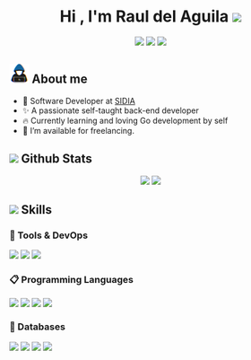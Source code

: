 <h1 align="center">
  <b>Hi , I'm Raul del Aguila </b>
  <img src="https://media.giphy.com/media/hvRJCLFzcasrR4ia7z/giphy.gif" width="50px">
</h1>

<div align="center">
  <img src="https://img.shields.io/badge/Linux-FCC624?style=flat&logo=linux&logoColor=FCC624&labelColor=0D1117">
  <img src="https://img.shields.io/badge/Mac_OS-FFFFFF?style=flat&logo=apple&logoColor=FFFFFF&labelColor=0D1117">
  <img src="https://img.shields.io/badge/Ubuntu-E95420?style=flat&logo=ubuntu&logoColor=E95420&labelColor=0D1117">
</div>

<h2>
  <img src = "https://github.com/0xAbdulKhalid/0xAbdulKhalid/raw/main/assets/mdImages/about_me.gif" width = 35px>
  <b>About me</b>
</h2>

- :office: Software Developer at [SIDIA](https://sidia.com/)
- :sparkles: A passionate self-taught back-end developer
- :fire: Currently learning and loving Go development by self
- :muscle: I’m available for freelancing.

<h2>
  <img src = "https://media.giphy.com/media/iY8CRBdQXODJSCERIr/giphy.gif" width = 35px>
  <b>Github Stats</b>
</h2>

<p align="center">
  <img
      height="150em"
      src="https://github-readme-stats.vercel.app/api?username=raulaguila&show_icons=true&include_all_commits=true&count_private=true&theme=dark&bg_color=101010&layout=compact&hide_title=true">
  <img 
      height="150em"
      src = "https://github-readme-stats.vercel.app/api/top-langs/?username=raulaguila&theme=dark&hide=html,css,cmake&layout=compact&langs_count=5&bg_color=101010&hide_title=true">
</p>

<h2>
  <img src = "https://media.giphy.com/media/QssGEmpkyEOhBCb7e1/giphy.gif" width = 35px>
  <b>Skills</b>
</h2>

### :hammer: Tools & DevOps

<div>
  <img src="https://img.shields.io/badge/Docker-3262E5?style=flat&logo=docker&logoColor=3262E5&labelColor=0D1117">
  <img src="https://img.shields.io/badge/Git-E95420?style=flat&logo=git&logoColor=E95420&labelColor=0D1117">
  <img src="https://img.shields.io/badge/Swagger-9BF36B?style=flat&logo=swagger&logoColor=9BF36B&labelColor=0D1117">
</div>

### :clipboard: Programming Languages

<div>
  <img src="https://img.shields.io/badge/Delphi-EC3435?style=flat&logo=delphi&logoColor=EC3435&labelColor=0D1117">
  <img src="https://img.shields.io/badge/Golang-70D7E7?style=flat&logo=go&logoColor=70D7E7&labelColor=0D1117">
  <img src="https://img.shields.io/badge/Python-3A719C?style=flat&logo=python&logoColor=3A719C&labelColor=0D1117">
  <img src="https://img.shields.io/badge/Java-F89B24?style=flat&logo=openjdk&logoColor=F89B24&labelColor=0D1117">
</div>

### :floppy_disk: Databases

<div>
  <img src="https://img.shields.io/badge/MongoDB-4EA94B?style=flat&logo=mongodb&logoColor=4EA94B&labelColor=0D1117">
  <img src="https://img.shields.io/badge/Redis-C83632?style=flat&logo=redis&logoColor=C83632&labelColor=0D1117">
  <img src="https://img.shields.io/badge/PostgreSQL-376695?style=flat&logo=postgresql&logoColor=376695&labelColor=0D1117">
  <img src="https://img.shields.io/badge/MariaDB-C27A5F?style=flat&logo=mariadb&logoColor=C27A5F&labelColor=0D1117">
</div>
